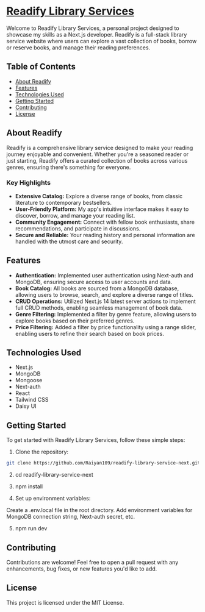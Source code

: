 # [Readify Library Services](https://readify-library-service-next.vercel.app/)

Welcome to Readify Library Services, a personal project designed to showcase my skills as a Next.js developer. Readify is a full-stack library service website where users can explore a vast collection of books, borrow or reserve books, and manage their reading preferences.


## Table of Contents

- [About Readify](#about-readify)
- [Features](#features)
- [Technologies Used](#technologies)
- [Getting Started](#getting-started)
- [Contributing](#contributing)
- [License](#contact-us)

## About Readify

Readify is a comprehensive library service designed to make your reading journey enjoyable and convenient. Whether you're a seasoned reader or just starting, Readify offers a curated collection of books across various genres, ensuring there's something for everyone.

### Key Highlights

- **Extensive Catalog:** Explore a diverse range of books, from classic literature to contemporary bestsellers.
- **User-Friendly Platform:** My app's intuitive interface makes it easy to discover, borrow, and manage your reading list.
- **Community Engagement:** Connect with fellow book enthusiasts, share recommendations, and participate in discussions.
- **Secure and Reliable:** Your reading history and personal information are handled with the utmost care and security.

## Features

- **Authentication:** Implemented user authentication using Next-auth and MongoDB, ensuring secure access to user accounts and data.
- **Book Catalog:** All books are sourced from a MongoDB database, allowing users to browse, search, and explore a diverse range of titles.
- **CRUD Operations:** Utilized Next.js 14 latest server actions to implement full CRUD methods, enabling seamless management of book data.
- **Genre Filtering:** Implemented a filter by genre feature, allowing users to explore books based on their preferred genres.
- **Price Filtering:** Added a filter by price functionality using a range slider, enabling users to refine their search based on book prices.


## Technologies Used

- Next.js
- MongoDB
- Mongoose
- Next-auth
- React
- Tailwind CSS
- Daisy UI

## Getting Started

To get started with Readify Library Services, follow these simple steps:

1. Clone the repository:

```bash
git clone https://github.com/Raiyan109/readify-library-service-next.git
```

2. cd readify-library-service-next

3. npm install

4. Set up environment variables:

Create a .env.local file in the root directory.
Add environment variables for MongoDB connection string, Next-auth secret, etc.

5. npm run dev

## Contributing

Contributions are welcome! Feel free to open a pull request with any enhancements, bug fixes, or new features you'd like to add.

## License

This project is licensed under the MIT License.





